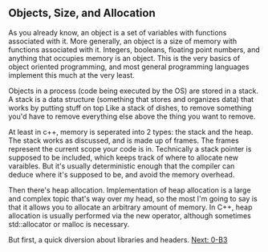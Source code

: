## Objects, Size, and Allocation

As you already know, an object is a set of variables with functions associated with it.
More generally, an object is a size of memory with functions associated with it. Integers,
booleans, floating point numbers, and anything that occupies memory is an object. This
is the very basics of object oriented programming, and most general programming languages
implement this much at the very least.

Objects in a process (code being executed by the OS) are stored in a stack. A stack is
a data structure (something that stores and organizes data) that works by putting
stuff on top Like a stack of dishes, to remove something you'd have to remove everything
else above the thing you want to remove.

At least in c++, memory is seperated into 2 types: the stack and the heap. The stack
works as discussed, and is made up of frames. The frames represent the current
scope your code is in. Technically a stack pointer is supposed to be included, which
keeps track of where to allocate new varaibles. But it's usually deterministic enough
that the compiler can deduce where it's supposed to be, and avoid the memory overhead.

Then there's heap allocation. Implementation of heap allocation is a large and complex
topic that's way over my head, so the most I'm going to say is that it allows you to
allocate an arbitrary amount of memory. In C++, heap allocation is usually performed
via the new operator, although sometimes std::allocator or malloc is necessary.

But first, a quick diversion about libraries and headers.
[Next: 0-B3](../Chapter0/B3.md)
